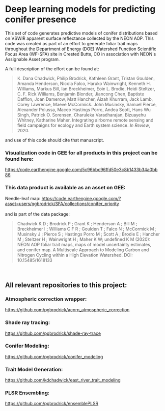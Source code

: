 # Deep learning models for predicting conifer presence

This set of code generates predictive models of conifer distributions based on VSWIR apparent surface reflectance
collected by the NEON AOP. This code was created as part of an effort to generate foliar trait maps throughout the Department of Energy (DOE) Watershed Function Scientific Focus Area (WF-SFA) site in Crested Butte, CO in association with NEON's Assignable Asset program.<br>

A full description of the effort can be found at:

> K. Dana Chadwick, Philip Brodrick, Kathleen Grant, Tristan Goulden, Amanda Henderson, Nicola Falco, Haruko Wainwright, Kenneth H. Williams, Markus Bill, Ian Breckheimer, Eoin L. Brodie, Heidi Steltzer, C. F. Rick Williams, Benjamin Blonder, Jiancong Chen, Baptiste Dafflon, Joan Damerow, Matt Hancher, Aizah Khurram, Jack Lamb, Corey Lawrence, Maeve McCormick. John Musinsky, Samuel Pierce, Alexander Polussa, Maceo Hastings Porro, Andea Scott, Hans Wu Singh, Patrick O. Sorensen, Charuleka Varadharajan, Bizuayehu Whitney, Katharine Maher. Integrating airborne remote sensing and field campaigns for ecology and Earth system science. <i>In Review</i>, 2020.

and use of this code should cite that manuscript.

### Visualization code in GEE for all products in this project can be found here: 
https://code.earthengine.google.com/5c96bbc96ffd50e3c8b1433b34a0bb86
<br>


### This data product is available as an asset on GEE: 
Needle-leaf map: https://code.earthengine.google.com/?asset=users/pgbrodrick/SFA/collections/conifer_priority <br>
<br>
and is part of the data package: 
> Chadwick K D ; Brodrick P ; Grant K ; Henderson A ; Bill M ; Breckheimer I ; Williams C F R ; Goulden T ; Falco N ; McCormick M ; Musinsky J ; Pierce S ; Hastings Porro M ; Scott A ; Brodie E ; Hancher M ; Steltzer H ; Wainwright H ; Maher K W; undefined K M (2020): NEON AOP foliar trait maps, maps of model uncertainty estimates, and conifer map. A Multiscale Approach to Modeling Carbon and Nitrogen Cycling within a High Elevation Watershed. DOI: 10.15485/1618133 <br>
<br>

## All relevant repositories to this project:

### Atmospheric correction wrapper: 
https://github.com/pgbrodrick/acorn_atmospheric_correction

### Shade ray tracing: 
https://github.com/pgbrodrick/shade-ray-trace

### Conifer Modeling:
https://github.com/pgbrodrick/conifer_modeling

### Trait Model Generation:
https://github.com/kdchadwick/east_river_trait_modeling

### PLSR Ensembling:
https://github.com/pgbrodrick/ensemblePLSR


